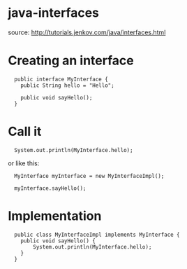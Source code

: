 # java-interfaces

source: http://tutorials.jenkov.com/java/interfaces.html

# Creating an interface

      public interface MyInterface {
        public String hello = "Hello";

        public void sayHello();
      }

# Call it

      System.out.println(MyInterface.hello);


or like this: 
 
      MyInterface myInterface = new MyInterfaceImpl();

      myInterface.sayHello();
      

# Implementation

      public class MyInterfaceImpl implements MyInterface {
        public void sayHello() {
            System.out.println(MyInterface.hello);
        }
      }
      
